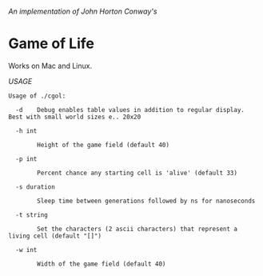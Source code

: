 ###### An implementation of John Horton Conway's
# Game of Life

Works on Mac and Linux.


*USAGE*

`Usage of ./cgol:`

`  -d    Debug enables table values in addition to regular display. Best with small world sizes e.. 20x20`

`  -h int`

`        Height of the game field (default 40)`

`  -p int`

`        Percent chance any starting cell is 'alive' (default 33)`

`  -s duration`

`        Sleep time between generations followed by ns for nanoseconds`

`  -t string`

`        Set the characters (2 ascii characters) that represent a living cell (default "[]")`

`  -w int`

`        Width of the game field (default 40)`

